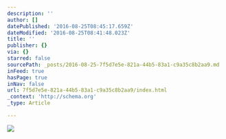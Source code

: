 ```yaml
---
description: ''
author: []
datePublished: '2016-08-25T08:45:17.659Z'
dateModified: '2016-08-25T08:41:48.023Z'
title: ''
publisher: {}
via: {}
starred: false
sourcePath: _posts/2016-08-25-7f5d7e5e-821a-44b5-83a1-c9a35c8b2aa9.md
inFeed: true
hasPage: true
inNav: false
url: 7f5d7e5e-821a-44b5-83a1-c9a35c8b2aa9/index.html
_context: 'http://schema.org'
_type: Article

---
```

![](https://the-grid-user-content.s3-us-west-2.amazonaws.com/90ed4057-506e-42b7-be05-8365cec2c771.jpg)
